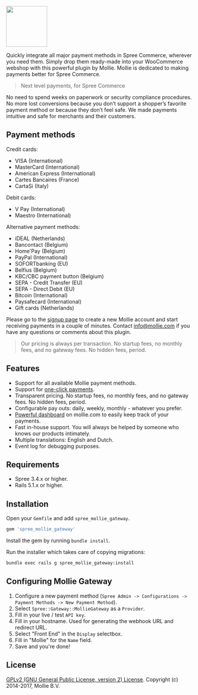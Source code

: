 [<img src="https://www.mollie.com/assets/images/mollie/logo-black.svg" width="110">](https://www.mollie.com/)
  
Quickly integrate all major payment methods in Spree Commerce, wherever you need them. Simply drop them ready-made into your WooCommerce webshop with this powerful plugin by Mollie. Mollie is dedicated to making payments better for Spree Commerce.

> Next level payments, for Spree Commerce

No need to spend weeks on paperwork or security compliance procedures. No more lost conversions because you don’t support a shopper’s favorite payment method or because they don’t feel safe. We made payments intuitive and safe for merchants and their customers.

## Payment methods

Credit cards:

* VISA (International)
* MasterCard (International)
* American Express (International)
* Cartes Bancaires (France)
* CartaSi (Italy)

Debit cards:

* V Pay (International)
* Maestro (International)

Alternative payment methods:

* iDEAL (Netherlands)
* Bancontact (Belgium)
* Home'Pay (Belgium)
* PayPal (International)
* SOFORTbanking (EU)
* Belfius (Belgium)
* KBC/CBC payment button (Belgium)
* SEPA - Credit Transfer (EU)
* SEPA - Direct Debit (EU)
* Bitcoin (International)
* Paysafecard (International)
* Gift cards (Netherlands)

Please go to the [signup page](https://www.mollie.com/signup) to create a new Mollie account and start receiving payments in a couple of minutes. Contact info@mollie.com if you have any questions or comments about this plugin.

> Our pricing is always per transaction. No startup fees, no monthly fees, and no gateway fees. No hidden fees, period.

## Features

* Support for all available Mollie payment methods.
* Support for [one-click payments](https://www.mollie.com/en/features/checkout).
* Transparent pricing. No startup fees, no monthly fees, and no gateway fees. No hidden fees, period.
* Configurable pay outs: daily, weekly, monthly - whatever you prefer.
* [Powerful dashboard](https://www.mollie.com/en/features/dashboard) on mollie.com to easily keep track of your payments.
* Fast in-house support. You will always be helped by someone who knows our products intimately.
* Multiple translations: English and Dutch.
* Event log for debugging purposes.

## Requirements
- Spree 3.4.x or higher.
- Rails 5.1.x or higher.  

## Installation

Open your `Gemfile` and add `spree_mollie_gateway`.

```ruby
gem 'spree_mollie_gateway'
```

Install the gem by running `bundle install`.

Run the installer which takes care of copying migrations:

```bash
bundle exec rails g spree_mollie_gateway:install
```

## Configuring Mollie Gateway

1. Configure a new payment method (`Spree Admin -> Configurations -> Payment Methods -> New Payment Method`).
2. Select `Spree::Gateway::MollieGateway` as a `Provider`.
3. Fill in your live / test `API key`.
4. Fill in your hostname. Used for generating the webhook URL and redirect URL.
5. Select "Front End" in the `Display` selectbox.
6. Fill in "Mollie" for the `Name` field.
7. Save and you're done!

## License
[GPLv2 (GNU General Public License, version 2) License](http://www.gnu.org/licenses/gpl-2.0.html).
Copyright (c) 2014-2017, Mollie B.V.